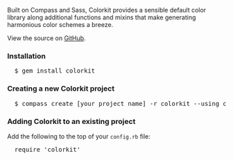 
<p class="lead">Built on Compass and Sass, Colorkit provides a sensible default color library along additional functions and mixins that make generating harmonious color schemes a breeze.</p>

View the source on [GitHub](https://github.com/kwaledesign/Colorkit).

<h3>Installation</h3>
<pre>
  $ gem install colorkit
</pre>

<h3>Creating a new Colorkit project</h3>
<pre>
  $ compass create [your_project_name] -r colorkit --using colorkit
</pre>

<h3>Adding Colorkit to an existing project</h3>
<p>Add the following to the top of your <code>config.rb</code> file:</p>
<pre>
  require 'colorkit'
</pre>
